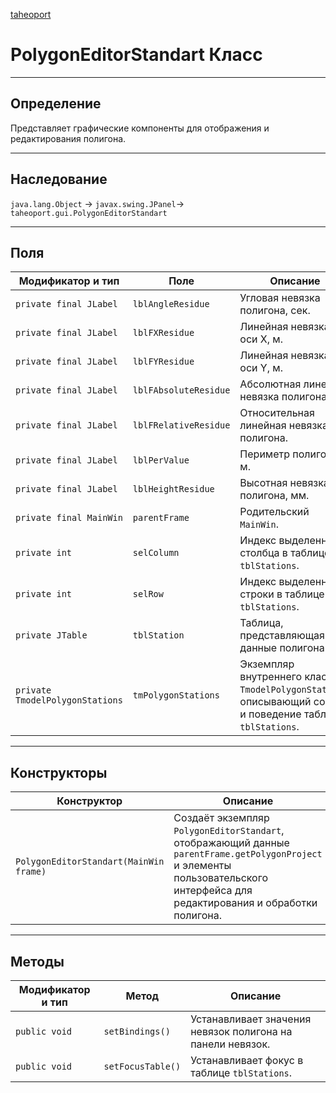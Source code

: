 
[taheoport](https://github.com/AndrewNizovkin/Taheoport/blob/main/README.md)

# PolygonEditorStandart Класс

---

## Определение

Представляет графические компоненты для отображения и редактирования полигона.

---

## Наследование

`java.lang.Object` -> `javax.swing.JPanel`-> `taheoport.gui.PolygonEditorStandart`

---

## Поля

Модификатор и тип | Поле | Описание
--- | ---|---
`private final JLabel` | `lblAngleResidue` | Угловая невязка полигона, сек.
`private final JLabel` | `lblFXResidue` | Линейная невязка по оси X, м.
`private final JLabel` | `lblFYResidue` | Линейная невязка по оси Y, м.
`private final JLabel` | `lblFAbsoluteResidue` | Абсолютная линейная невязка полигона, м.
`private final JLabel` | `lblFRelativeResidue` | Относительная линейная невязка полигона.
`private final JLabel` | `lblPerValue` | Периметр полигона, м.
`private final JLabel` | `lblHeightResidue` | Высотная невязка полигона, мм.
`private final MainWin` | `parentFrame` | Родительский `MainWin`.
`private int` | `selColumn` | Индекс выделенного столбца в таблице `tblStations`.
`private int` | `selRow` | Индекс выделенной строки в таблице `tblStations`.
`private JTable` | `tblStation` | Таблица, представляющая данные полигона.
`private TmodelPolygonStations` | `tmPolygonStations` | Экземпляр внутреннего класса `TmodelPolygonStations`, описывающий состав и поведение таблицы `tblStations`.

---

## Конструкторы

Конструктор | Описание
--- | ---
`PolygonEditorStandart(MainWin frame)` | Создаёт экземпляр `PolygonEditorStandart`, отображающий данные `parentFrame.getPolygonProject` и элементы пользовательского интерфейса для редактирования и обработки полигона.

---

## Методы

Модификатор и тип | Метод | Описание
--- | --- | ---
`public void` | `setBindings()` | Устанавливает значения невязок полигона на панели невязок.
`public void` | `setFocusTable()` | Устанавливает фокус в таблице `tblStations`.
